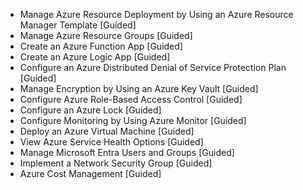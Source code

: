 - Manage Azure Resource Deployment by Using an Azure Resource Manager Template [Guided]
- Manage Azure Resource Groups [Guided]
- Create an Azure Function App [Guided]
- Create an Azure Logic App [Guided]
- Configure an Azure Distributed Denial of Service Protection Plan [Guided]
- Manage Encryption by Using an Azure Key Vault [Guided]
- Configure Azure Role-Based Access Control [Guided]
- Configure an Azure Lock [Guided]
- Configure Monitoring by Using Azure Monitor [Guided]
- Deploy an Azure Virtual Machine [Guided]
- View Azure Service Health Options [Guided]
- Manage Microsoft Entra Users and Groups [Guided]
- Implement a Network Security Group [Guided]
- Azure Cost Management [Guided]
